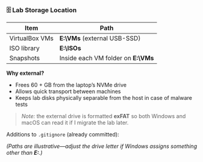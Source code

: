 ### 🗄️  Lab Storage Location

| Item | Path |
|------|------|
| VirtualBox VMs | **E:\VMs** (external USB-SSD) |
| ISO library | **E:\ISOs** |
| Snapshots | Inside each VM folder on **E:\VMs** |

**Why external?**  
- Frees 60 + GB from the laptop’s NVMe drive  
- Allows quick transport between machines  
- Keeps lab disks physically separable from the host in case of malware tests

> *Note:* the external drive is formatted **exFAT** so both Windows and macOS can read it if I migrate the lab later.

Additions to `.gitignore` (already committed):


*(Paths are illustrative—adjust the drive letter if Windows assigns something other than **E:**.)*
